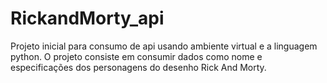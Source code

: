 # RickandMorty_api
Projeto inicial para consumo de api usando ambiente virtual e a linguagem python.
O projeto consiste em consumir dados como nome e especificações dos personagens do desenho Rick And Morty.
